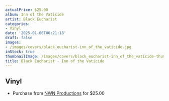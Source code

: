 ```yaml
---
actualPrice: $25.00
album: Inn of the Vaticide
artist: Black Eucharist
categories:
- Vinyl
date: '2025-01-06T06:21:18'
draft: false
images:
- /images/covers/black_eucharist-inn_of_the_vaticide.jpg
inStock: true
thumbnailImage: /images/covers/black_eucharist-inn_of_the_vaticide-thumb.jpg
title: Black Eucharist - Inn of the Vaticide
---
```


## Vinyl
* Purchase from [NWN Productions](http://shop.nwnprod.com/index.php?route=product/product&path=75&product_id=59245&sort=pd.name&order=ASC) for $25.00
